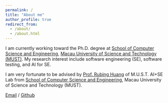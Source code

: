 ```yaml
---
permalink: /
title: "About me"
author_profile: true
redirect_from: 
  - /about/
  - /about.html
---
```


I am currently working toward the Ph.D. degree at [School of Computer Science and Engineering](https://fie.must.edu.mo/page/id-1434.html?locale=en_US), [Macau University of Science and Technology (MUST)](https://www.must.edu.mo/index.html?locale=en_US). My research interest include software engineering (SE), software testing, and AI for SE.

I am very fortunate to be advised by [Prof. Rubing Huang](https://huangrubing.github.io/) of M.U.S.T. AI+SE Lab from [School of Computer Science and Engineering](https://fie.must.edu.mo/page/id-1434.html?locale=en_US), Macau University of Science and Technology (MUST).


[Email](3230002105@student.must.edu.mo) / [Github](https://github.com/chenhuicui)
